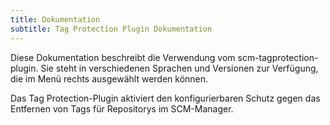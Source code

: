 ```yaml
---
title: Dokumentation
subtitle: Tag Protection Plugin Dokumentation
---
```

Diese Dokumentation beschreibt die Verwendung vom scm-tagprotection-plugin. Sie steht in verschiedenen Sprachen und Versionen zur Verfügung, die im Menü rechts ausgewählt werden können.

Das Tag Protection-Plugin aktiviert den konfigurierbaren Schutz gegen das Entfernen von Tags für Repositorys im SCM-Manager.

